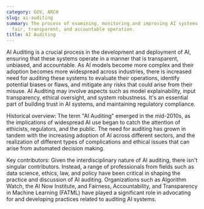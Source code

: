 ```yaml
---
category: GOV, ARCH
slug: ai-auditing
summary: The process of examining, monitoring and improving AI systems to ensure ethical,
  fair, transparent, and accountable operation.
title: AI Auditing
---
```


AI Auditing is a crucial process in the development and deployment of AI, ensuring that these systems operate in a manner that is transparent, unbiased, and accountable. As AI models become more complex and their adoption becomes more widespread across industries, there is increased need for auditing these systems to evaluate their operations, identify potential biases or flaws, and mitigate any risks that could arise from their misuse. AI Auditing may involve aspects such as model explainability, input transparency, ethical oversight, and system robustness. It's an essential part of building trust in AI systems, and maintaining regulatory compliance.

Historical overview: The term "AI Auditing" emerged in the mid-2010s, as the implications of widespread AI use began to catch the attention of ethicists, regulators, and the public. The need for auditing has grown in tandem with the increasing adoption of AI across different sectors, and the realization of different types of complications and ethical issues that can arise from automated decision making.

Key contributors: Given the interdisciplinary nature of AI auditing, there isn't singular contributors. Instead, a range of professionals from fields such as data science, ethics, law, and policy have been critical in shaping the practice and discussion of AI auditing. Organizations such as Algorithm Watch, the AI Now Institute, and Fairness, Accountability, and Transparency in Machine Learning (FATML) have played a significant role in advocating for and developing practices related to auditing AI systems.
